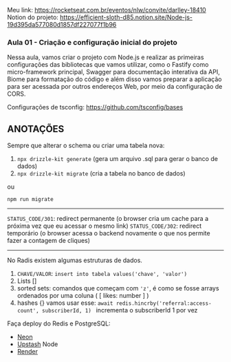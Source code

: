 Meu link: https://rocketseat.com.br/eventos/nlw/convite/darlley-18410
Notion do projeto: https://efficient-sloth-d85.notion.site/Node-js-19d395da577080d1857df227077f1b96

### Aula 01 - Criação e configuração inicial do projeto

Nessa aula, vamos criar o projeto com Node.js e realizar as primeiras configurações das bibliotecas que vamos utilizar, como o Fastify como micro-framework principal, Swagger para documentação interativa da API, Biome para formatação do código e além disso vamos preparar a aplicação para ser acessada por outros endereços Web, por meio da configuração de CORS.

Configurações de tsconfig: https://github.com/tsconfig/bases

## ANOTAÇÕES 

Sempre que alterar o schema ou criar uma tabela nova:
1. `npx drizzle-kit generate` (gera um arquivo .sql para gerar o banco de dados)
2. `npx drizzle-kit migrate` (cria a tabela no banco de dados)

ou

`npm run migrate`

---

`STATUS_CODE/301`: redirect permanente (o browser cria um cache para a próxima vez que eu acessar o mesmo link)
`STATUS_CODE/302`: redirect temporário (o browser acessa o backend novamente o que nos permite fazer a contagem de cliques)

---

No Radis existem algumas estruturas de dados. 

1. `CHAVE/VALOR`: `insert into tabela values('chave', 'valor')`
2. Lists []
3. sorted sets: comandos que começam com `'z'`, é como se fosse arrays ordenados por uma coluna ( [ likes: number ] )
4. hashes {} vamos usar esse: `await redis.hincrby('referral:access-count', subscriberId, 1) ` incrementa o subscriberId 1 por vez


Faça deploy do Redis e PostgreSQL: 
- [Neon](https://neon.tech/)
- [Upstash](https://upstash.com/)
Node
- [Render](https://render.com/)
